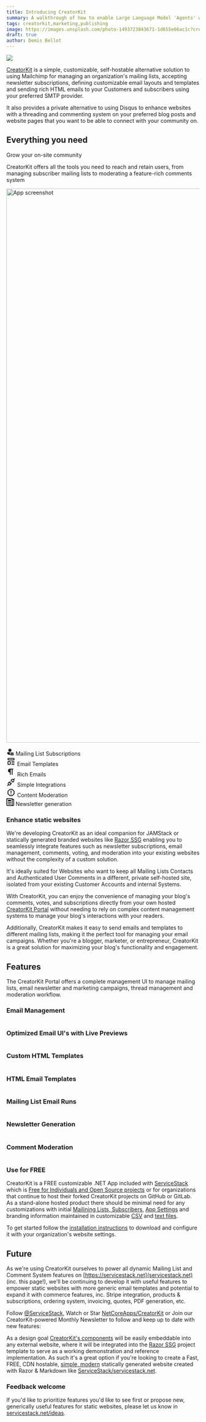 ```yaml
---
title: Introducing CreatorKit
summary: A walkthrough of how to enable Large Language Model 'Agents' with access to your own ServiceStack APIs
tags: creatorkit,marketing,publishing
image: https://images.unsplash.com/photo-1493723843671-1d655e66ac1c?crop=entropy&fit=crop&h=1000&w=2000
draft: true
author: Demis Bellot
---
```


[![](/img/pages/creatorkit/creatorkit-brand.svg)](/creatorkit/)

[CreatorKit](/creatorkit/) is a simple, customizable, self-hostable alternative solution to using Mailchimp for managing 
an organization's mailing lists, accepting newsletter subscriptions, defining customizable email layouts and templates 
and sending rich HTML emails to your Customers and subscribers using your preferred SMTP provider.

It also provides a private alternative to using Disqus to enhance websites with a threading and commenting system
on your preferred blog posts and website pages that you want to be able to connect with your community on.

<div class="not-prose bg-white py-12">
    <div class="mx-auto max-w-7xl px-6 lg:px-8">
        <div class="mx-auto max-w-2xl sm:text-center">
            <h2 class="text-base font-semibold leading-7 text-indigo-600">Everything you need</h2>
            <p class="mt-2 text-3xl font-bold tracking-tight text-gray-900 sm:text-4xl">
                Grow your on-site community
            </p>
            <p class="mt-6 text-lg leading-8 text-gray-600">
                CreatorKit offers all the tools you need to reach and retain users, from managing subscriber mailing lists
                to moderating a feature-rich comments system
            </p>
        </div>
    </div>
    <div class="relative overflow-hidden pt-8">
        <div class="mx-auto max-w-7xl px-6 lg:px-8">
            <a href="creatorkit/install">
            <img src="/img/pages/creatorkit/portal.png" alt="App screenshot" class="mb-[-12%] rounded-xl shadow-2xl ring-1 ring-gray-900/10" width="2432" height="1442"></a>
            <div class="relative" aria-hidden="true">
                <div class="absolute -inset-x-20 bottom-0 bg-gradient-to-t from-white pt-[7%]"></div>
            </div>
        </div>
    </div>
    <div class="mx-auto mt-8 max-w-7xl px-4">
        <dl class="mx-auto grid max-w-2xl grid-cols-1 gap-x-6 gap-y-4 text-base leading-7 text-gray-600 sm:grid-cols-2 lg:mx-0 lg:max-w-none lg:grid-cols-3">
            <div class="relative pl-9">
                <dt class="inline font-semibold text-gray-900">
                    <svg class="absolute left-1 top-1 h-5 w-5 text-indigo-600" xmlns="http://www.w3.org/2000/svg" width="20" height="20" viewBox="0 0 20 20">
                        <path fill="currentColor" d="M9 2a4 4 0 1 0 0 8a4 4 0 0 0 0-8Zm-4.991 9A2.001 2.001 0 0 0 2 13c0 1.691.833 2.966 2.135 3.797C5.417 17.614 7.145 18 9 18v-5a2 2 0 0 1 1.996-2H4.009Zm10.5 4.927l-4.496-2.623A1.5 1.5 0 0 1 11.5 12h6a1.5 1.5 0 0 1 1.5 1.5v.009l-4.49 2.418Zm.228 1.013L19 14.645V17.5a1.5 1.5 0 0 1-1.5 1.5h-6a1.5 1.5 0 0 1-1.5-1.5v-3.046l4.248 2.478a.5.5 0 0 0 .49.008Z"/>
                    </svg>
                    Mailing List Subscriptions
                </dt>
            </div>
            <div class="relative pl-9">
                <dt class="inline font-semibold text-gray-900">
                    <svg class="absolute left-1 top-1 h-5 w-5 text-indigo-600" xmlns="http://www.w3.org/2000/svg" width="24" height="24" viewBox="0 0 24 24">
                        <path fill="none" stroke="currentColor" stroke-linecap="round" stroke-linejoin="round" stroke-width="2" d="M4 5a1 1 0 0 1 1-1h14a1 1 0 0 1 1 1v2a1 1 0 0 1-1 1H5a1 1 0 0 1-1-1zm0 8a1 1 0 0 1 1-1h4a1 1 0 0 1 1 1v6a1 1 0 0 1-1 1H5a1 1 0 0 1-1-1zm10-1h6m-6 4h6m-6 4h6"/>
                    </svg>
                    Email Templates
                </dt>
            </div>
            <div class="relative pl-9">
                <dt class="inline font-semibold text-gray-900">
                    <svg class="absolute left-1 top-1 h-5 w-5 text-indigo-600" xmlns="http://www.w3.org/2000/svg" width="24" height="24" viewBox="0 0 24 24">
                        <path fill="currentColor" d="M10 20q-.425 0-.713-.288T9 19v-5q-2.075 0-3.538-1.463T4 9q0-2.075 1.463-3.538T9 4h8q.425 0 .713.288T18 5q0 .425-.288.713T17 6h-1v13q0 .425-.288.713T15 20q-.425 0-.713-.288T14 19V6h-3v13q0 .425-.288.713T10 20Z"></path>
                    </svg>
                    Rich Emails
                </dt>
            </div>
            <div class="relative pl-9">
                <dt class="inline font-semibold text-gray-900">
                    <svg class="absolute left-1 top-1 h-5 w-5 text-indigo-600" xmlns="http://www.w3.org/2000/svg" width="24" height="24" viewBox="0 0 24 24">
                        <path fill="none" stroke="currentColor" stroke-linecap="round" stroke-linejoin="round" stroke-width="2" d="m7 12l5 5l-1.5 1.5a3.536 3.536 0 1 1-5-5L7 12zm10 0l-5-5l1.5-1.5a3.536 3.536 0 1 1 5 5L17 12zM3 21l2.5-2.5m13-13L21 3m-11 8l-2 2m5 1l-2 2"/>
                    </svg>
                    Simple Integrations
                </dt>
            </div>
            <div class="relative pl-9">
                <dt class="inline font-semibold text-gray-900">
                    <svg class="absolute left-1 top-1 h-5 w-5 text-indigo-600" xmlns="http://www.w3.org/2000/svg" width="24" height="24" viewBox="0 0 24 24">
                        <path fill="currentColor" d="M8.27 3L3 8.27v7.46L8.27 21h7.46C17.5 19.24 21 15.73 21 15.73V8.27L15.73 3M9.1 5h5.8L19 9.1v5.8L14.9 19H9.1L5 14.9V9.1m6 5.9h2v2h-2v-2m0-8h2v6h-2V7"/>
                    </svg>
                    Content Moderation
                </dt>
            </div>
            <div class="relative pl-9">
                <dt class="inline font-semibold text-gray-900">
                    <svg class="absolute left-1 top-1 h-5 w-5 text-indigo-600" xmlns="http://www.w3.org/2000/svg" width="20" height="20" viewBox="0 0 20 20">
                        <path fill="currentColor" d="M16 2h4v15a3 3 0 0 1-3 3H3a3 3 0 0 1-3-3V0h16v2zm0 2v13a1 1 0 0 0 1 1a1 1 0 0 0 1-1V4h-2zM2 2v15a1 1 0 0 0 1 1h11.17a2.98 2.98 0 0 1-.17-1V2H2zm2 8h8v2H4v-2zm0 4h8v2H4v-2zM4 4h8v4H4V4z"></path>
                    </svg>
                    Newsletter generation
                </dt>
            </div>
        </dl>
    </div>
</div>

### Enhance static websites

We're developing CreatorKit as an ideal companion for JAMStack or statically generated branded websites like
[Razor SSG](https://razor-ssg.web-templates.io/posts/razor-ssg)
enabling you to seamlessly integrate features such as newsletter subscriptions, email management, comments, voting, 
and moderation into your existing websites without the complexity of a custom solution. 

It's ideally suited for Websites who want to keep all Mailing Lists Contacts and Authenticated User Comments in a 
different, private self-hosted site, isolated from your existing Customer Accounts and internal Systems.

With CreatorKit, you can enjoy the convenience of managing your blog's comments, votes, and subscriptions directly
from your own hosted [CreatorKit Portal](/portal/) without needing to rely on complex content management systems to 
manage your blog's interactions with your readers.

Additionally, CreatorKit makes it easy to send emails and templates to different mailing lists, making it the perfect
tool for managing your email campaigns. Whether you're a blogger, marketer, or entrepreneur, CreatorKit is a great
solution for maximizing your blog's functionality and engagement.

## Features

The CreatorKit Portal offers a complete management UI to manage mailing lists, email newsletter and marketing campaigns,
thread management and moderation workflow.

### Email Management

<figure class="mt-4">
    <a class="my-8 max-w-4xl mx-auto block" href="/creatorkit/portal-messages">
        <img class="rounded shadow hover:shadow-lg" src="/img/pages/creatorkit/portal-messages.png" alt=""></a>
</figure>

### Optimized Email UI's with Live Previews

<figure class="mt-4">
    <a class="my-8 max-w-4xl mx-auto block" href="/creatorkit/portal-messages#email-ui">
        <img class="rounded shadow hover:shadow-lg" src="/img/pages/creatorkit/portal-messages-simple.png" alt=""></a>
</figure>

### Custom HTML Templates

<figure class="mt-4">
    <a class="my-8 max-w-4xl mx-auto block" href="/creatorkit/portal-messages#sending-custom-html-emails">
        <img class="rounded shadow hover:shadow-lg" src="/img/pages/creatorkit/portal-messages-custom.png" alt=""></a>
</figure>

### HTML Email Templates

<figure class="mt-4">
    <a class="my-8 max-w-4xl mx-auto block" href="/creatorkit/portal-messages#sending-html-markdown-emails">
        <img class="rounded shadow hover:shadow-lg" src="/img/pages/creatorkit/portal-messages-markdown.png" alt=""></a>
</figure>

### Mailing List Email Runs

<figure class="mt-4">
    <a class="my-8 max-w-4xl mx-auto block" href="/creatorkit/portal-mailruns">
        <img class="rounded shadow hover:shadow-lg" src="/img/pages/creatorkit/portal-mailrun-custom.png" alt=""></a>
</figure>

### Newsletter Generation

<figure class="mt-4">
    <a class="my-8 max-w-4xl mx-auto block" href="/creatorkit/portal-mailruns#generating-newsletters">
        <img class="rounded shadow hover:shadow-lg" src="/img/pages/creatorkit/portal-mailrun-newsletter.png" alt=""></a>
</figure>

### Comment Moderation

<figure class="mt-4">
    <a class="my-8 max-w-4xl mx-auto block" href="/creatorkit/portal-posts">
        <img class="rounded shadow hover:shadow-lg" src="/img/pages/creatorkit/portal-report.png" alt=""></a>
</figure>

### Use for FREE

CreatorKit is a FREE customizable .NET App included with [ServiceStack](https://servicestack.net) which is
[Free for Individuals and Open Source projects](https://servicestack.net/free) or for organizations that continue to
host their forked CreatorKit projects on GitHub or GitLab. As a stand-alone hosted product there should be 
minimal need for any customizations with initial [Mailining Lists, Subscribers](/creatorkit/install#before-you-run), 
[App Settings](/creatorkit/install#whats-included) and branding information maintained in
customizable [CSV](/creatorkit/install#before-you-run) and [text files](/creatorkit/customize).

To get started follow the [installation instructions](/creatorkit/install) to download and configure it with your 
organization's website settings.

## Future

As we're using CreatorKit ourselves to power all dynamic Mailing List and Comment System features on 
[https://servicestack.net](servicestack.net) (inc. this page!), we'll be continuing to develop it with useful features to
empower static websites with more generic email templates and potential to expand it with commerce features, inc.
Stripe integration, products & subscriptions, ordering system, invoicing, quotes, PDF generation, etc.

Follow [@ServiceStack](https://twitter.com/ServiceStack), Watch or Star [NetCoreApps/CreatorKit](https://github.com/NetCoreApps/CreatorKit)
or Join our CreatorKit-powered Monthly Newsletter to follow and keep up to date with new features:

<div class="not-prose">
    <div class="mt-8 mx-auto max-w-md" data-mail="JoinMailingList" data-props="{ submitLabel:'Join our newsletter' }"></div>
</div>

As a design goal [CreatorKit's components](/creatorkit/components) will be easily embeddable into any external website,
where it will be integrated into the [Razor SSG](/posts/razor-ssg) project template to serve as a working demonstration 
and reference implementation. As such it's a great option if you're looking to create a Fast, FREE, CDN hostable,
[simple, modern](/posts/javascript) statically generated website created with Razor & Markdown
like [ServiceStack/servicestack.net](https://github.com/ServiceStack/servicestack.net). 

### Feedback welcome

If you'd like to prioritize features you'd like to see first or propose new, generically useful features for
static websites, please let us know in [servicestack.net/ideas](https://servicestack.net/ideas).
